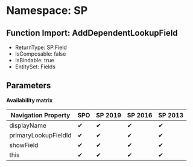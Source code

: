 # Namespace: SP

## Function Import: AddDependentLookupField

- ReturnType: SP.Field
- IsComposable: false
- IsBindable: true
- EntitySet: Fields

## Parameters

**Availability matrix**

Navigation Property | SPO | SP 2019 | SP 2016 | SP 2013
----------|-----|---------|---------|--------
displayName | ✔ | ✔ | ✔ | ✔
primaryLookupFieldId | ✔ | ✔ | ✔ | ✔
showField | ✔ | ✔ | ✔ | ✔
this | ✔ | ✔ | ✔ | ✔
